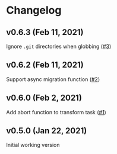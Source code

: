 # Changelog

## v0.6.3 (Feb 11, 2021)
Ignore `.git` directories when globbing ([#3](https://github.com/ranyitz/code-migrate/pull/3))

## v0.6.2 (Feb 11, 2021)
Support async migration function ([#2](https://github.com/ranyitz/code-migrate/pull/2))

## v0.6.0 (Feb 2, 2021)
Add abort function to transform task ([#1](https://github.com/ranyitz/code-migrate/pull/1))

## v0.5.0 (Jan 22, 2021)
Initial working version
